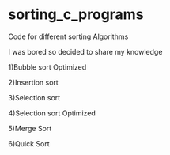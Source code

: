 # sorting_c_programs
Code for different sorting Algorithms

I was bored so decided to share my knowledge

1)Bubble sort Optimized

2)Insertion sort 

3)Selection sort 

4)Selection sort Optimized

5)Merge Sort

6)Quick Sort


